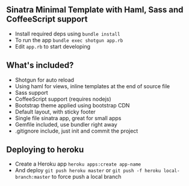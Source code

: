 Sinatra Minimal Template with Haml, Sass and CoffeeScript support
-----------------------------------------------------------------

- Install required deps using `bundle install`
- To run the app `bundle exec shotgun app.rb`
- Edit `app.rb` to start developing

## What's included?

 - Shotgun for auto reload
 - Using haml for views, inline templates at the end of source file
 - Sass support
 - CoffeeScript support (requires nodejs)
 - Bootstrap theme applied using bootstrap CDN
 - Default layout, with sticky footer
 - Single file sinatra app, great for small apps
 - Gemfile included, use bundler right away
 - .gitignore include, just init and commit the project

## Deploying to heroku

 - Create a Heroku app `heroku apps:create app-name`
 - And deploy `git push heroku master` or `git push -f heroku local-branch:master` to force push a local branch
